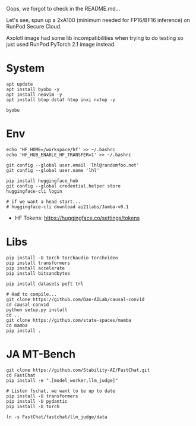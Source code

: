 Oops, we forgot to check in the README.md...

Let's see, spun up a 2xA100 (minimum needed for FP16/BF16 inference) on RunPod Secure Cloud.

Axolotl image had some lib incompatibilities when trying to do testing so just used RunPod PyTorch 2.1 image instead.

# System
```
apt update
apt install byobu -y
apt install neovim -y
apt install btop dstat htop inxi nvtop -y

byobu
```

# Env
```
echo 'HF_HOME=/workspace/hf' >> ~/.bashrc
echo 'HF_HUB_ENABLE_HF_TRANSFER=1' >> ~/.bashrc

git config --global user.email 'lhl@randomfoo.net'
git config --global user.name 'lhl'

pip install huggingface_hub
git config --global credential.helper store
huggingface-cli login

# if we want a head start...
# huggingface-cli download ai21labs/Jamba-v0.1
```
- HF Tokens: https://huggingface.co/settings/tokens

# Libs
```
pip install -U torch torchaudio torchvideo
pip install transformers
pip install accelerate
pip install bitsandbytes

pip install datasets peft trl

# Had to compile...
git clone https://github.com/Dao-AILab/causal-conv1d
cd causal-conv1d
python setup.py install
cd ..
git clone https://github.com/state-spaces/mamba
cd mamba
pip install .
```

# JA MT-Bench
```
git clone https://github.com/Stability-AI/FastChat.git
cd FastChat
pip install -e ".[model_worker,llm_judge]"

# Listen fschat, we want to be up to date
pip install -U transformers
pip install -U pydantic
pip install -U torch

ln -s FastChat/fastchat/llm_judge/data
```
